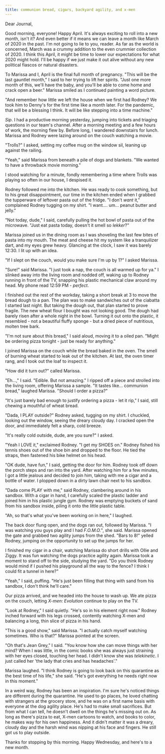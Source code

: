 ```yaml
---
title: communion bread, cigars, backyard agility, and x-men
---
```


Dear Journal,

Good morning, everyone!  Happy April.  It's always exciting to roll
into a new month, isn't it?  And even better if it means we can leave
a month like March of 2020 in the past.  I'm not going to lie to you,
reader.  As far as the world is concerned, March was a crummy addition
to the even crummier collection of 2020.  I think this April, it might
be time to lower our expectations for what 2020 might hold.  I'll be
happy if we just make it out alive without any new political fiascos
or natural disasters.

To Marissa and I, April is the final full month of pregnancy.  "This
will be the last gauntlet month," I said to her trying to lift her
spirits.  "Just one more month of this, we'll have the baby, and
you'll be able to come home and crack open a beer."  Marissa smiled as
I continued painting a word picture.

"And remember how little we left the house when we first had Rodney?
We took him to Denny's for the first time like a month later.  For the
pandemic, that will be a blessing I think.  It will be like stepping
into a time machine."

_Sip_.  I had a productive morning yesterday, jumping into tickets and
triaging questions in our team's channel.  After a morning meeting and
a few hours of work, the morning flew by.  Before long, I wandered
downstairs for lunch.  Marissa and Rodney were lazing around on the
couch watching a movie.

"Trolls?" I asked, setting my coffee mug on the window sil, leaning up
against the railing.

"Yeah," said Marissa from beneath a pile of dogs and blankets.  "We
wanted to have a throwback movie morning."

I stood watching for a minute, fondly remembering a time where Trolls
was playing so often in our house, I despised it.

Rodney followed me into the kitchen.  He was ready to cook something,
but to his great disappointment, our time in the kitchen ended when I
grabbed the tupperware of leftover pasta out of the fridge.  "I don't
_want_ it," complained Rodney tugging on my shirt.  "I
want.... um... peanut butter and jelly."

"Not today, dude," I said, carefully pulling the hot bowl of pasta out
of the microwave.  "Just eat pasta today, doesn't it smell so
_lekker_?"

Marissa joined us in the dining room as I was shoveling the last few
bites of pasta into my mouth.  The meat and cheese hit my system like
a tranquilizer dart, and my eyes grew heavy.  Glancing at the clock, I
saw it was barely 12:30.  I lit up with an idea.

"If I slept on the couch, would you make sure I'm up by 1?" I asked
Marissa.

"Sure!" said Marissa.  "I just took a nap, the couch is all warmed up
for ya."  I slinked away into the living room and nodded off, waking
up to Rodney running in front of the TV, snapping his plastic
mechanical claw around my head.  My phone read 12:59 PM - _perfect_.

I finished out the rest of the workday, taking a short break at 3 to
move the bread dough to a pan.  The plan was to make sandwiches out of
the ciabatta I started last night.  But taking the dough out, that
plan started to prove fragile.  The new wheat flour I bought was not
looking good.  The dough had barely risen after a whole night in the
bowl.  Turning it out onto the plastic, it resembled - not a beautiful
fluffy sponge - but a dried piece of nutritious, molten tree bark.

"I'm not sure about this bread," I said aloud, moving it to a oiled
pan.  "Might be ordering pizza tonight - just be ready for anything."

I joined Marissa on the couch while the bread baked in the oven.  The
smell of burning wheat started to leak out of the kitchen.  At last,
the oven timer rang, and I took out the loaf to inspect it.

"How did it turn out?" called Marissa.

"Eh...," I said.  "Edible.  But not amazing."  I ripped off a piece
and strolled into the living room, offering Marissa a sample.  "It
tastes like... communion bread," laughed Marissa.  "Should I order a
pizza?"

"It's just barely bad enough to justify ordering a pizza - let it
rip," I said, still chewing a mouthful of wheat bread.

"Dada, I PLAY outside?" Rodney asked, tugging on my shirt.  I
chuckled, looking out the window, seeing the dreary cloudy day.  I
cracked open the door, and immediately felt a sharp, cold breeze.

"It's really cold outside, dude, are you sure?" I asked.

"Yeah I LOVE it," exclaimed Rodney.  "I get my SHOES on."  Rodney
fished his tennis shoes out of the shoe bin and dropped to the floor.
He tied the straps, then fastened his bike helmet on his head.

"OK dude, have fun," I said, getting the door for him.  Rodney took
off down the porch steps and ran into the yard.  After watching him
for a few minutes, I got a little jealous and decided to join him,
taking with me a cigar and a bottle of water.  I plopped down in a
dirty lawn chair next to his sandbox.

"Dada come PLAY with me," said Rodney, clambering around in his
sandbox.  With a cigar in hand, I carefully scaled the plastic ladder
and joined him in his plastic jungle gym.  Rodney was emptying buckets
of sand from his sandbox inside, piling it onto the little plastic
table.

"Ah, so that's what you've been working on in here," I laughed.

The back door flung open, and the dogs ran out, followed by Marissa.
"I was watching you guys play and I had _F.O.M.O._", she said.
Marissa opened the gate and grabbed two agility jumps from the shed.
"Bars to 8!" yelled Rodney, jumping on the opportunity to set up the
jumps for her.

I finished my cigar in a chair, watching Marissa do short drills with
Ollie and Ziggy.  It was fun watching the dogs practice agility again.
Marissa took a moment to stand off to the side, studying the yard.
"Do you think Rodney would mind if I pushed his playground all the way
to the fence?  I think I could fit a tunnel in here?"

"Yeah," I said, puffing.  "He's just been filling that thing with sand
from his sandbox, I don't think he'll care."

Our pizza arrived, and we headed into the house to wash up.  We ate
pizza on the couch, letting _X-men: Evolution_ continue to play on the
TV.

"Look at Rodney," I said quietly.  "He's so in his element right now."
Rodney inched forward with his legs crossed, contently watching X-men
and balancing a long, thin slice of pizza in his hand.

"This is a good show," said Marissa.  "I actually catch myself
watching sometimes.  Who is that?"  Marissa pointed at the screen.

"Oh that's Jean Grey," I said.  "You know how she can move things with
her mind?  When I was little, in the comic books she was always just
straining with her eyes closed, touching her head.  I didn't know she
was _telekinetic_.  I just called her 'the lady that cries and has
headaches'."

Marissa laughed.  "I think Rodney is going to look back on this
quarantine as the best time of his life," she said.  "He's got
everything he needs right now in this moment."

In a weird way, Rodney has been an inspiration.  I'm sure he's noticed
things are different during the quarantine.  He used to go places, he
loved chatting with strangers at the grocery store, and he was on a
first name basis with everyone at the dog agility place.  He's had to
make small sacrifices.  But from what I can tell, he doesn't dwell on
the things he's missing out on.  As long as there's pizza to eat,
X-men cartoons to watch, and books to color, he makes way for his own
happiness.  And it didn't matter it was a dreary, cloudy day and the
harsh wind was nipping at his face and fingers.  He still got us to
play outside.

Thanks for stopping by this morning.  Happy Wednesday, and here's to a
new month.
